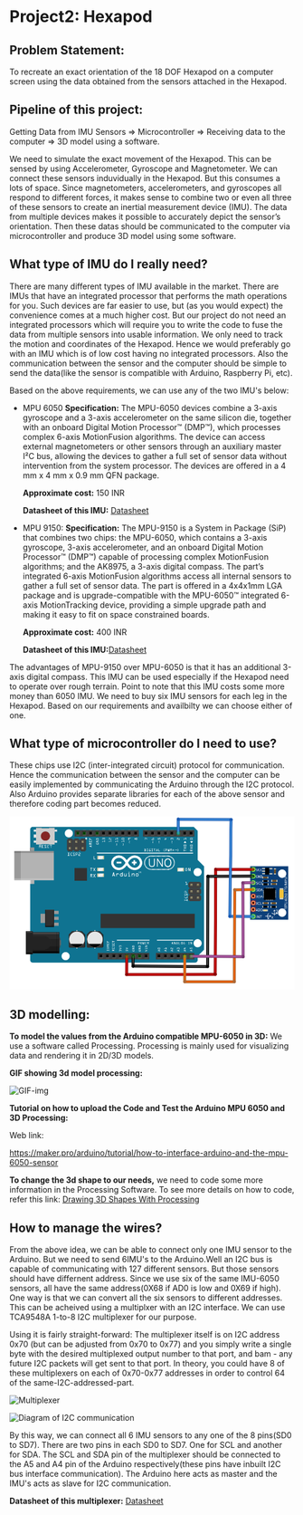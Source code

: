 # Project2: Hexapod
## Problem Statement:
To recreate an exact orientation of the 18 DOF Hexapod on a computer screen using the data obtained from the sensors attached in the Hexapod.

## Pipeline of this project:

Getting Data from IMU Sensors => Microcontroller => Receiving data to the computer => 3D model using a software.

We need to simulate the exact movement of the Hexapod. This can be sensed by using Accelerometer, Gyroscope and Magnetometer. We can connect these sensors induvidually in the Hexapod. But this consumes a lots of space. Since magnetometers, accelerometers, and gyroscopes all respond to different forces, it makes sense to combine two or even all three of these sensors to create an inertial measurement device (IMU). The data from multiple devices makes it possible to accurately depict the sensor’s orientation. Then these datas should be communicated to the computer via microcontroller and produce 3D model using some software.

## What type of IMU do I really need?

There are many different types of IMU available in the market. There are IMUs that have an integrated processor that performs the math operations for you. Such devices are far easier to use, but (as you would expect) the convenience comes at a much higher cost. But our project do not need an integrated processors which will require you to write the code to fuse the data from multiple sensors into usable information. We only need to track the motion and coordinates of the Hexapod. Hence we would preferably go with an IMU which is of low cost having no integrated processors. Also the communication between the sensor and the computer should be simple to send the data(like the sensor is compatible with Arduino, Raspberry Pi, etc).

Based on the above requirements, we can use any of the two IMU's below:

- MPU 6050
__Specification:__
The MPU-6050 devices combine a 3-axis gyroscope and a 3-axis accelerometer on the same silicon die, together with an onboard Digital Motion Processor™ (DMP™), which processes complex 6-axis MotionFusion algorithms. The device can access external magnetometers or other sensors through an auxiliary master I²C bus, allowing the devices to gather a full set of sensor data without intervention from the system processor. The devices are offered in a 4 mm x 4 mm x 0.9 mm QFN package.


   __Approximate cost:__ 150 INR


   __Datasheet of this IMU:__ [Datasheet](https://invensense.tdk.com/wp-content/uploads/2015/02/MPU-6000-Datasheet1.pdf)
        


- MPU 9150:
__Specification:__
The MPU-9150 is a System in Package (SiP) that combines two chips: the MPU-6050, which contains a 3-axis gyroscope, 3-axis accelerometer, and an onboard Digital Motion Processor™ (DMP™) capable of processing complex MotionFusion algorithms; and the AK8975, a 3-axis digital compass. The part’s integrated 6-axis MotionFusion algorithms access all internal sensors to gather a full set of sensor data. The part is offered in a 4x4x1mm LGA package and is upgrade-compatible with the MPU-6050™ integrated 6-axis MotionTracking device, providing a simple upgrade path and making it easy to fit on space constrained boards.

   __Approximate cost:__ 400 INR


   __Datasheet of this IMU:__[Datasheet](https://invensense.tdk.com/wp-content/uploads/2015/02/MPU-9150-Datasheet.pdf
)



The advantages of MPU-9150 over MPU-6050 is that it has an additional 3-axis digital compass. This IMU can be used especially if the Hexapod need to operate over rough terrain. Point to note that this IMU costs some more money than 6050 IMU.
We need to buy six IMU sensors for each leg in the Hexapod. Based on our requirements and availbilty we can choose either of one.

## What type of microcontroller do I need to use?

 These chips use I2C (inter-integrated circuit) protocol for communication. Hence the communication between the sensor and the computer can be easily implemented by communicating the Arduino through the I2C protocol. Also Arduino provides separate libraries for each of the above sensor and therefore coding part becomes reduced.

![Arduino MPU 6050 connections](https://github.com/BalaDhinesh/ElectronicsClub-MiniTask3/blob/master/Project2/Arduino%20MPU6050%20connections.png)


## 3D modelling:

__To model the values from the Arduino compatible MPU-6050 in 3D:__
We use a software called Processing. Processing is mainly used for visualizing data and rendering it in 2D/3D models.


__GIF showing 3d model processing:__


![GIF-img](https://media.giphy.com/media/kbbeWC23w4sPW4oHrU/giphy.gif)



__Tutorial on how to upload the Code and Test the Arduino MPU 6050 and 3D Processing:__

Web link:

https://maker.pro/arduino/tutorial/how-to-interface-arduino-and-the-mpu-6050-sensor


__To change the 3d shape to our needs,__ we need to code some more information in the Processing Software. To see more details on how to code, refer this link:
[Drawing 3D Shapes With Processing](https://vormplus.be/full-articles/drawing-3d-shapes-with-processing)


## How to manage the wires?
From the above idea, we can be able to connect only one IMU sensor to the Arduino. But we need to send 6IMU's to the Arduino.Well an I2C bus is capable of communicating with 127 different sensors. But those sensors should have differnent address. Since we use six of the same IMU-6050 sensors, all have the same address(0X68 if AD0 is low and 0X69 if high). One way is that we can convert all the six sensors to different addresses. This can be acheived using a multiplxer with an I2C interface. We can use TCA9548A 1-to-8 I2C multiplexer for our purpose.


Using it is fairly straight-forward: The multiplexer itself is on I2C address 0x70 (but can be adjusted from 0x70 to 0x77) and you simply write a single byte with the desired multiplexed output number to that port, and bam - any future I2C packets will get sent to that port. In theory, you could have 8 of these multiplexers on each of 0x70-0x77 addresses in order to control 64 of the same-I2C-addressed-part.


![Multiplexer](https://cdn-learn.adafruit.com/assets/assets/000/027/696/medium800/adafruit_products_2717_kit_ORIG.jpg?1442011561)



![Diagram of I2C communication](https://i5j2k7b8.rocketcdn.me/wp-content/uploads/2017/06/I2C-Communication-How-It-Works.png)


By this way, we can connect all 6 IMU sensors to any one of the 8 pins(SD0 to SD7). There are two pins in each SD0 to SD7. One for SCL and another for SDA. The SCL and SDA pin of the multiplexer should be connected to the A5 and A4 pin of the Arduino respectively(these pins have inbuilt I2C bus interface communication). The Arduino here acts as master and the IMU's acts as slave for I2C communication.


__Datasheet of this multiplexer:__
[Datasheet](https://www.ti.com/lit/ds/symlink/tca9548a.pdf?&ts=1589076351652)




